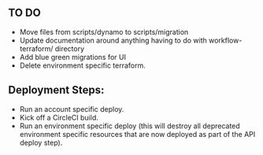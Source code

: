 ## TO DO
- Move files from scripts/dynamo to scripts/migration
- Update documentation around anything having to do with workflow-terraform/ directory
- Add blue green migrations for UI
- Delete environment specific terraform.

## Deployment Steps:
- Run an account specific deploy.
- Kick off a CircleCI build.
- Run an environment specific deploy (this will destroy all deprecated environment specific resources that are now deployed as part of the API deploy step).